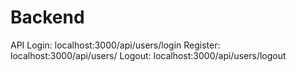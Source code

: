 # Backend
API
Login: localhost:3000/api/users/login
Register: localhost:3000/api/users/
Logout: localhost:3000/api/users/logout
